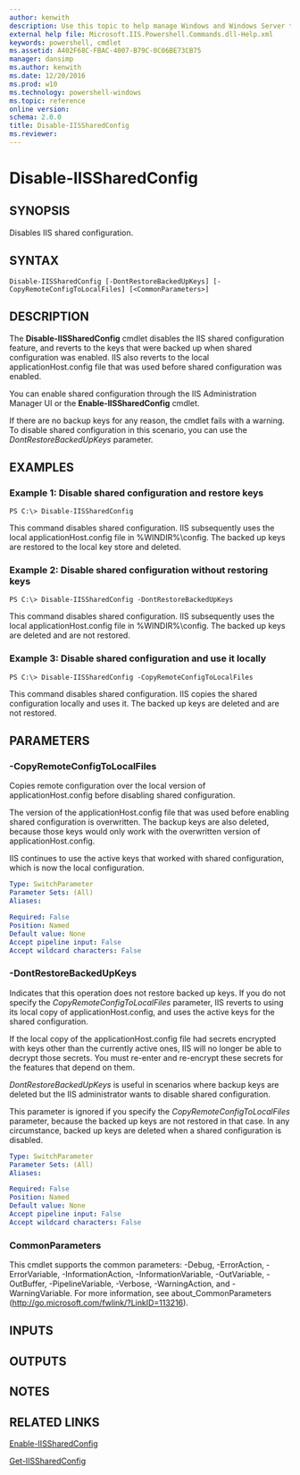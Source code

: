 ```yaml
---
author: kenwith
description: Use this topic to help manage Windows and Windows Server technologies with Windows PowerShell.
external help file: Microsoft.IIS.Powershell.Commands.dll-Help.xml
keywords: powershell, cmdlet
ms.assetid: A402F68C-FBAC-4007-B79C-0C06BE73CB75
manager: dansimp
ms.author: kenwith
ms.date: 12/20/2016
ms.prod: w10
ms.technology: powershell-windows
ms.topic: reference
online version: 
schema: 2.0.0
title: Disable-IISSharedConfig
ms.reviewer:
---
```


# Disable-IISSharedConfig

## SYNOPSIS
Disables IIS shared configuration.

## SYNTAX

```
Disable-IISSharedConfig [-DontRestoreBackedUpKeys] [-CopyRemoteConfigToLocalFiles] [<CommonParameters>]
```

## DESCRIPTION
The **Disable-IISSharedConfig** cmdlet disables the IIS shared configuration feature, and reverts to the keys that were backed up when shared configuration was enabled.
IIS also reverts to the local applicationHost.config file that was used before shared configuration was enabled.

You can enable shared configuration through the IIS Administration Manager UI or the **Enable-IISSharedConfig** cmdlet.

If there are no backup keys for any reason, the cmdlet fails with a warning.
To disable shared configuration in this scenario, you can use the *DontRestoreBackedUpKeys* parameter.

## EXAMPLES

### Example 1: Disable shared configuration and restore keys
```
PS C:\> Disable-IISSharedConfig
```

This command disables shared configuration.
IIS subsequently uses the local applicationHost.config file in %WINDIR%\config.
The backed up keys are restored to the local key store and deleted.

### Example 2: Disable shared configuration without restoring keys
```
PS C:\> Disable-IISSharedConfig -DontRestoreBackedUpKeys
```

This command disables shared configuration.
IIS subsequently uses the local applicationHost.config file in %WINDIR%\config.
The backed up keys are deleted and are not restored.

### Example 3: Disable shared configuration and use it locally
```
PS C:\> Disable-IISSharedConfig -CopyRemoteConfigToLocalFiles
```

This command disables shared configuration.
IIS copies the shared configuration locally and uses it.
The backed up keys are deleted and are not restored.

## PARAMETERS

### -CopyRemoteConfigToLocalFiles
Copies remote configuration over the local version of applicationHost.config before disabling shared configuration.

The version of the applicationHost.config file that was used before enabling shared configuration is overwritten.
The backup keys are also deleted, because those keys would only work with the overwritten version of applicationHost.config.

IIS continues to use the active keys that worked with shared configuration, which is now the local configuration.

```yaml
Type: SwitchParameter
Parameter Sets: (All)
Aliases: 

Required: False
Position: Named
Default value: None
Accept pipeline input: False
Accept wildcard characters: False
```

### -DontRestoreBackedUpKeys
Indicates that this operation does not restore backed up keys.
If you do not specify the *CopyRemoteConfigToLocalFiles* parameter, IIS reverts to using its local copy of applicationHost.config, and uses the active keys for the shared configuration.

If the local copy of the applicationHost.config file had secrets encrypted with keys other than the currently active ones, IIS will no longer be able to decrypt those secrets.
You must re-enter and re-encrypt these secrets for the features that depend on them.

*DontRestoreBackedUpKeys* is useful in scenarios where backup keys are deleted but the IIS administrator wants to disable shared configuration.

This parameter is ignored if you specify the *CopyRemoteConfigToLocalFiles* parameter, because the backed up keys are not restored in that case.
In any circumstance, backed up keys are deleted when a shared configuration is disabled.

```yaml
Type: SwitchParameter
Parameter Sets: (All)
Aliases: 

Required: False
Position: Named
Default value: None
Accept pipeline input: False
Accept wildcard characters: False
```

### CommonParameters
This cmdlet supports the common parameters: -Debug, -ErrorAction, -ErrorVariable, -InformationAction, -InformationVariable, -OutVariable, -OutBuffer, -PipelineVariable, -Verbose, -WarningAction, and -WarningVariable. For more information, see about_CommonParameters (http://go.microsoft.com/fwlink/?LinkID=113216).

## INPUTS

## OUTPUTS

## NOTES

## RELATED LINKS

[Enable-IISSharedConfig](./Enable-IISSharedConfig.md)

[Get-IISSharedConfig](./Get-IISSharedConfig.md)
